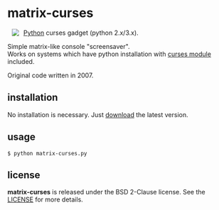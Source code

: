 # matrix-curses

<a href="https://github.com/drmats/matrix-curses/">
    <img
    	src="https://raw2.github.com/drmats/matrix-curses/master/icon.png"
    	align="left"
    	hspace="10"
    >
</a>

[Python](http://python.org/) curses gadget (python 2.x/3.x).

Simple matrix-like console "screensaver".<br>
Works on systems which have python installation with
[curses module](http://docs.python.org/3.3/library/curses.html) included.

Original code written in 2007.




## installation

No installation is necessary. Just
[download](https://raw2.github.com/drmats/matrix-curses/master/matrix-curses.py)
the latest version.




## usage

    $ python matrix-curses.py




## license

**matrix-curses** is released under the BSD 2-Clause license. See the
[LICENSE](https://raw2.github.com/drmats/matrix-curses/master/LICENSE)
for more details.

